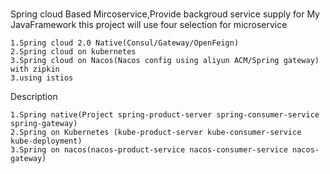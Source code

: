 #
Spring cloud Based Mircoservice,Provide backgroud service supply for My JavaFramework
this project will use four selection for microservice

	1.Spring cloud 2.0 Native(Consul/Gateway/OpenFeign)
	2.Spring cloud on kubernetes
	3.Spring cloud on Nacos(Nacos config using aliyun ACM/Spring gateway) with zipkin
	3.using istios


Description
    
    1.Spring native(Project spring-product-server spring-consumer-service spring-gateway)
    2.Spring on Kubernetes (kube-product-server kube-consumer-service kube-deployment)
    3.Spring on nacos(nacos-product-service nacos-consumer-service nacos-gateway)



         

